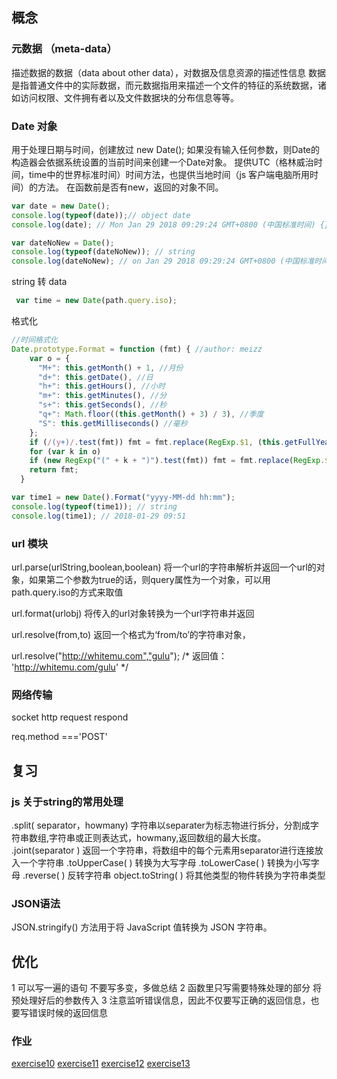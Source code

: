 ## 概念
### 元数据 （meta-data）
描述数据的数据（data about other data），对数据及信息资源的描述性信息
数据是指普通文件中的实际数据，而元数据指用来描述一个文件的特征的系统数据，诸如访问权限、文件拥有者以及文件数据块的分布信息等等。

### Date 对象
用于处理日期与时间，创建放过 new Date();
如果没有输入任何参数，则Date的构造器会依据系统设置的当前时间来创建一个Date对象。
提供UTC（格林威治时间，time中的世界标准时间）时间方法，也提供当地时间（js 客户端电脑所用时间）的方法。
在函数前是否有new，返回的对象不同。
```javascript
var date = new Date();
console.log(typeof(date));// object date
console.log(date); // Mon Jan 29 2018 09:29:24 GMT+0800 (中国标准时间) {}

var dateNoNew = Date();
console.log(typeof(dateNoNew)); // string
console.log(dateNoNew); // on Jan 29 2018 09:29:24 GMT+0800 (中国标准时间)
```
string 转 data
```javascript
 var time = new Date(path.query.iso);
```

格式化
```javascript
//时间格式化
Date.prototype.Format = function (fmt) { //author: meizz
    var o = {
      "M+": this.getMonth() + 1, //月份
      "d+": this.getDate(), //日
      "h+": this.getHours(), //小时
      "m+": this.getMinutes(), //分
      "s+": this.getSeconds(), //秒
      "q+": Math.floor((this.getMonth() + 3) / 3), //季度
      "S": this.getMilliseconds() //毫秒
    };
    if (/(y+)/.test(fmt)) fmt = fmt.replace(RegExp.$1, (this.getFullYear() + "").substr(4 - RegExp.$1.length));
    for (var k in o)
    if (new RegExp("(" + k + ")").test(fmt)) fmt = fmt.replace(RegExp.$1, (RegExp.$1.length == 1) ? (o[k]) : (("00" + o[k]).substr(("" + o[k]).length)));
    return fmt;
  }

var time1 = new Date().Format("yyyy-MM-dd hh:mm");
console.log(typeof(time1)); // string
console.log(time1); // 2018-01-29 09:51
```


### url 模块
url.parse(urlString,boolean,boolean)
将一个url的字符串解析并返回一个url的对象，如果第二个参数为true的话，则query属性为一个对象，可以用path.query.iso的方式来取值

url.format(urlobj) 将传入的url对象转换为一个url字符串并返回

url.resolve(from,to)
返回一个格式为‘from/to’的字符串对象，

url.resolve("http://whitemu.com","gulu");
/*
返回值：
'http://whitemu.com/gulu'
*/


### 网络传输
socket
http
request
respond

req.method ==='POST'

## 复习
### js 关于string的常用处理
.split( separator，howmany) 字符串以separater为标志物进行拆分，分割成字符串数组,字符串或正则表达式，howmany,返回数组的最大长度。
.joint(separator ) 返回一个字符串，将数组中的每个元素用separator进行连接放入一个字符串 
.toUpperCase( ) 转换为大写字母
.toLowerCase( ) 转换为小写字母
.reverse( ) 反转字符串
object.toString( ) 将其他类型的物件转换为字符串类型

### JSON语法
JSON.stringify() 方法用于将 JavaScript 值转换为 JSON 字符串。
## 优化 
1 可以写一遍的语句 不要写多变，多做总结
2 函数里只写需要特殊处理的部分 将预处理好后的参数传入
3 注意监听错误信息，因此不仅要写正确的返回信息，也要写错误时候的返回信息

### 作业

[exercise10](https://github.com/siqiyaoyao/learnyounodePractice/blob/master/exercise10/TCP.js)
[exercise11](https://github.com/siqiyaoyao/learnyounodePractice/blob/master/exercise10/TCPserver.js)
[exercise12](https://github.com/siqiyaoyao/learnyounodePractice/blob/master/exercise10/e12.js)
[exercise13](https://github.com/siqiyaoyao/learnyounodePractice/blob/master/exercise10/e13re.js)


 

